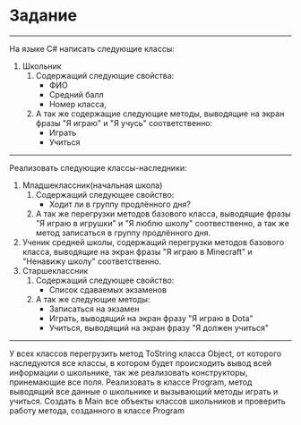 # Задание
____
На языке C# написать следующие классы:
1. Школьник
    1. Содержащий следующие свойства:
        * ФИО
        * Средний балл
        * Номер класса,
    2. А так же содержащие следующие методы, выводящие на экран фразы "Я играю" и "Я учусь" соответственно:
        * Играть
        * Учиться
____    
Реализовать следующие классы-наследники:
1. Младшеклассник(начальная школа)
    1. Содержащий следующее свойство:
        * Ходит ли в группу продлённого дня?
    2. А так же перегрузки методов базового класса, выводящие фразы "Я играю в игрушки" и "Я люблю школу" соотвественно, а так же метод записаться в группу продлённого дня.
2. Ученик средней школы, содержащий перегрузки методов базового класса, выводящие на экран фразы "Я играю в Minecraft" и "Ненавижу школу" соответственно.
3. Старшеклассник
    1. Содержащий следующее свойство:
        * Список сдаваемых экзаменов
    2. А так же следующие методы:
        * Записаться на экзамен
        * Играть, выводящий на экран фразу "Я играю в Dota"
        * Учиться, выводящий на экран фразу "Я должен учиться"
____
У всех классов перегрузить метод ToString класса Object, от которого наследуются все классы, в котором будет происходить вывод всей информации о школьнике, так же реализовать конструкторы, принемающие все поля.
Реализовать в классе Program, метод выводящий все данные о школьнике и вызывающий методы играть и учиться. Создать в Main все объекты классов школьников и проверить работу метода, созданного в классе Program
